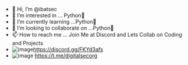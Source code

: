 - 👋 Hi, I’m @ibatsec
- 👀 I’m interested in ... Python🐍
- 🌱 I’m currently learning ...Python🐍
- 💞️ I’m looking to collaborate on ...Python🐍
- 📫 How to reach me ... Join Me at Discord and Lets Collab on Coding and Projects
- ![image](https://github.com/ibatsec/ibatsec/assets/147934701/2b7265a0-9571-4881-98f5-f0d9e00201be)https://discord.gg/FKYd3afs
- ![image](https://github.com/ibatsec/ibatsec/assets/147934701/04173e37-4c96-4fa6-8257-5fcecd23bd2c)
https://t.me/digitalsecorg  


<!---
ibatsec/ibatsec is a ✨ special ✨ repository because its `README.md` (this file) appears on your GitHub profile.
You can click the Preview link to take a look at your changes.
--->
